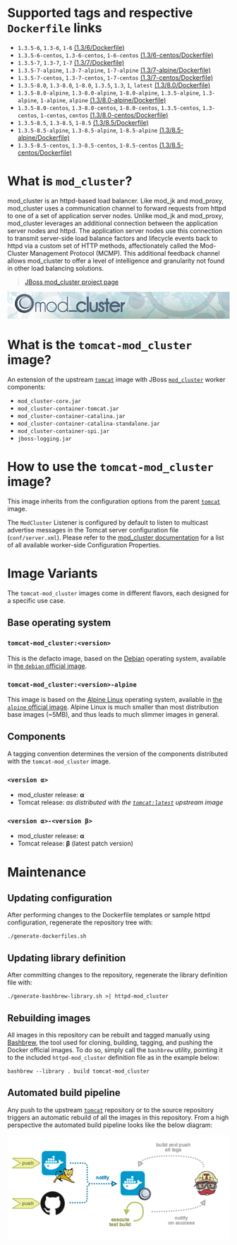 # Supported tags and respective `Dockerfile` links

* `1.3.5-6`, `1.3-6`, `1-6` [(1.3/6/Dockerfile)](https://github.com/antoineco/tomcat-mod_cluster/blob/377e76e1a15b22ffa5247fbe6824929a9d54dd30/1.3/6/Dockerfile)
* `1.3.5-6-centos`, `1.3-6-centos`, `1-6-centos` [(1.3/6-centos/Dockerfile)](https://github.com/antoineco/tomcat-mod_cluster/blob/377e76e1a15b22ffa5247fbe6824929a9d54dd30/1.3/6-centos/Dockerfile)
* `1.3.5-7`, `1.3-7`, `1-7` [(1.3/7/Dockerfile)](https://github.com/antoineco/tomcat-mod_cluster/blob/43913fe797f42b6c2f746a3959e9195e56603f62/1.3/7/Dockerfile)
* `1.3.5-7-alpine`, `1.3-7-alpine`, `1-7-alpine` [(1.3/7-alpine/Dockerfile)](https://github.com/antoineco/tomcat-mod_cluster/blob/43913fe797f42b6c2f746a3959e9195e56603f62/1.3/7-alpine/Dockerfile)
* `1.3.5-7-centos`, `1.3-7-centos`, `1-7-centos` [(1.3/7-centos/Dockerfile)](https://github.com/antoineco/tomcat-mod_cluster/blob/377e76e1a15b22ffa5247fbe6824929a9d54dd30/1.3/7-centos/Dockerfile)
* `1.3.5-8.0`, `1.3-8.0`, `1-8.0`, `1.3.5`, `1.3`, `1`, `latest` [(1.3/8.0/Dockerfile)](https://github.com/antoineco/tomcat-mod_cluster/blob/377e76e1a15b22ffa5247fbe6824929a9d54dd30/1.3/8.0/Dockerfile)
* `1.3.5-8.0-alpine`, `1.3-8.0-alpine`, `1-8.0-alpine`, `1.3.5-alpine`, `1.3-alpine`, `1-alpine`, `alpine` [(1.3/8.0-alpine/Dockerfile)](https://github.com/antoineco/tomcat-mod_cluster/blob/377e76e1a15b22ffa5247fbe6824929a9d54dd30/1.3/8.0-alpine/Dockerfile)
* `1.3.5-8.0-centos`, `1.3-8.0-centos`, `1-8.0-centos`, `1.3.5-centos`, `1.3-centos`, `1-centos`, `centos` [(1.3/8.0-centos/Dockerfile)](https://github.com/antoineco/tomcat-mod_cluster/blob/377e76e1a15b22ffa5247fbe6824929a9d54dd30/1.3/8.0-centos/Dockerfile)
* `1.3.5-8.5`, `1.3-8.5`, `1-8.5` [(1.3/8.5/Dockerfile)](https://github.com/antoineco/tomcat-mod_cluster/blob/43913fe797f42b6c2f746a3959e9195e56603f62/1.3/8.5/Dockerfile)
* `1.3.5-8.5-alpine`, `1.3-8.5-alpine`, `1-8.5-alpine` [(1.3/8.5-alpine/Dockerfile)](https://github.com/antoineco/tomcat-mod_cluster/blob/43913fe797f42b6c2f746a3959e9195e56603f62/1.3/8.5-alpine/Dockerfile)
* `1.3.5-8.5-centos`, `1.3-8.5-centos`, `1-8.5-centos` [(1.3/8.5-centos/Dockerfile)](https://github.com/antoineco/tomcat-mod_cluster/blob/377e76e1a15b22ffa5247fbe6824929a9d54dd30/1.3/8.5-centos/Dockerfile)

# What is `mod_cluster`?

mod_cluster is an httpd-based load balancer. Like mod_jk and mod_proxy, mod_cluster uses a communication channel to forward requests from httpd to one of a set of application server nodes. Unlike mod_jk and mod_proxy, mod_cluster leverages an additional connection between the application server nodes and httpd. The application server nodes use this connection to transmit server-side load balance factors and lifecycle events back to httpd via a custom set of HTTP methods, affectionately called the Mod-Cluster Management Protocol (MCMP). This additional feedback channel allows mod_cluster to offer a level of intelligence and granularity not found in other load balancing solutions.

> [JBoss mod_cluster project page][mod_cluster]

![JBoss mod_cluster][banner]

# What is the `tomcat-mod_cluster` image?

An extension of the upstream [`tomcat`][docker-tomcat] image with JBoss [`mod_cluster`][mod_cluster] worker components:
* `mod_cluster-core.jar`
* `mod_cluster-container-tomcat.jar`
* `mod_cluster-container-catalina.jar`
* `mod_cluster-container-catalina-standalone.jar`
* `mod_cluster-container-spi.jar`
* `jboss-logging.jar`

# How to use the `tomcat-mod_cluster` image?

This image inherits from the configuration options from the parent [`tomcat`][docker-tomcat] image.

The `ModCluster` Listener is configured by default to listen to multicast advertise messages in the Tomcat server configuration file (`conf/server.xml`). Please refer to the [mod_cluster documentation][mod_cluster-tc-conf] for a list of all available worker-side Configuration Properties.

# Image Variants

The `tomcat-mod_cluster` images come in different flavors, each designed for a specific use case.

## Base operating system

### `tomcat-mod_cluster:<version>`

This is the defacto image, based on the [Debian](http://debian.org) operating system, available in [the `debian` official image](https://hub.docker.com/_/debian).

### `tomcat-mod_cluster:<version>-alpine`

This image is based on the [Alpine Linux](http://alpinelinux.org) operating system, available in [the `alpine` official image](https://hub.docker.com/_/alpine). Alpine Linux is much smaller than most distribution base images (~5MB), and thus leads to much slimmer images in general.

## Components

A tagging convention determines the version of the components distributed with the `tomcat-mod_cluster` image.

### `<version α>`

* mod_cluster release: **α**
* Tomcat release: *as distributed with the [`tomcat:latest`][docker-tomcat] upstream image*

### `<version α>-<version β>`

* mod_cluster release: **α**
* Tomcat release: **β** (latest patch version)

# Maintenance

## Updating configuration

After performing changes to the Dockerfile templates or sample httpd configuration, regenerate the repository tree with:

```
./generate-dockerfiles.sh
```

## Updating library definition

After committing changes to the repository, regenerate the library definition file with:

```
./generate-bashbrew-library.sh >| httpd-mod_cluster
```

## Rebuilding images

All images in this repository can be rebuilt and tagged manually using [Bashbrew][bashbrew], the tool used for cloning, building, tagging, and pushing the Docker official images. To do so, simply call the `bashbrew` utility, pointing it to the included `httpd-mod_cluster` definition file as in the example below:

```
bashbrew --library . build tomcat-mod_cluster
```

## Automated build pipeline

Any push to the upstream [`tomcat`][docker-tomcat] repository or to the source repository triggers an automatic rebuild of all the images in this repository. From a high perspective the automated build pipeline looks like the below diagram:

![Automated build pipeline][pipeline]


[banner]: https://raw.githubusercontent.com/antoineco/tomcat-mod_cluster/master/modcluster_banner_r1v2.png
[docker-tomcat]: https://hub.docker.com/_/tomcat/
[mod_cluster]: http://modcluster.io/
[mod_cluster-tc-conf]: http://modcluster.io/documentation/#worker-side-configuration-properties
[bashbrew]: https://github.com/docker-library/official-images/blob/master/bashbrew/README.md
[pipeline]: https://raw.githubusercontent.com/antoineco/tomcat-mod_cluster/master/build_pipeline.png
